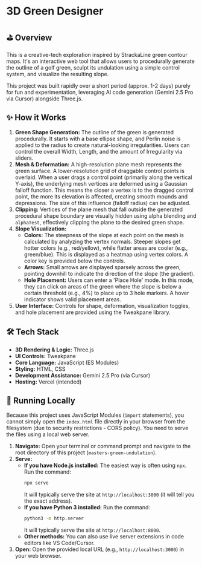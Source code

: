 # 3D Green Designer

## ⛳ Overview

This is a creative-tech exploration inspired by StrackaLine green contour maps. It's an interactive web tool that allows users to procedurally generate the outline of a golf green, sculpt its undulation using a simple control system, and visualize the resulting slope.

This project was built rapidly over a short period (approx. 1-2 days) purely for fun and experimentation, leveraging AI code generation (Gemini 2.5 Pro via Cursor) alongside Three.js.

## ✨ How it Works

1.  **Green Shape Generation:** The outline of the green is generated procedurally. It starts with a base ellipse shape, and Perlin noise is applied to the radius to create natural-looking irregularities. Users can control the overall Width, Length, and the amount of Irregularity via sliders.
2.  **Mesh & Deformation:** A high-resolution plane mesh represents the green surface. A lower-resolution grid of draggable control points is overlaid. When a user drags a control point (primarily along the vertical Y-axis), the underlying mesh vertices are deformed using a Gaussian falloff function. This means the closer a vertex is to the dragged control point, the more its elevation is affected, creating smooth mounds and depressions. The size of this influence (falloff radius) can be adjusted.
3.  **Clipping:** Vertices of the plane mesh that fall outside the generated procedural shape boundary are visually hidden using alpha blending and `alphaTest`, effectively clipping the plane to the desired green shape.
4.  **Slope Visualization:**
    *   **Colors:** The steepness of the slope at each point on the mesh is calculated by analyzing the vertex normals. Steeper slopes get hotter colors (e.g., red/yellow), while flatter areas are cooler (e.g., green/blue). This is displayed as a heatmap using vertex colors. A color key is provided below the controls.
    *   **Arrows:** Small arrows are displayed sparsely across the green, pointing downhill to indicate the direction of the slope (the gradient).
    *   **Hole Placement:** Users can enter a 'Place Hole' mode. In this mode, they can click on areas of the green where the slope is below a certain threshold (e.g., 4%) to place up to 3 hole markers. A hover indicator shows valid placement areas.
5.  **User Interface:** Controls for shape, deformation, visualization toggles, and hole placement are provided using the Tweakpane library.

## 🛠️ Tech Stack

*   **3D Rendering & Logic:** Three.js
*   **UI Controls:** Tweakpane
*   **Core Language:** JavaScript (ES Modules)
*   **Styling:** HTML, CSS
*   **Development Assistance:** Gemini 2.5 Pro (via Cursor)
*   **Hosting:** Vercel (intended)

## 🚀 Running Locally

Because this project uses JavaScript Modules (`import` statements), you cannot simply open the `index.html` file directly in your browser from the filesystem (due to security restrictions - CORS policy). You need to serve the files using a local web server.

1.  **Navigate:** Open your terminal or command prompt and navigate to the root directory of this project (`masters-green-undulation`).
2.  **Serve:**
    *   **If you have Node.js installed:** The easiest way is often using `npx`. Run the command:
        ```bash
        npx serve
        ```
        It will typically serve the site at `http://localhost:3000` (it will tell you the exact address).
    *   **If you have Python 3 installed:** Run the command:
        ```bash
        python3 -m http.server
        ```
        It will typically serve the site at `http://localhost:8000`.
    *   **Other methods:** You can also use live server extensions in code editors like VS Code/Cursor.
3.  **Open:** Open the provided local URL (e.g., `http://localhost:3000`) in your web browser.

